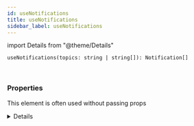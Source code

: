 ```yaml
---
id: useNotifications
title: useNotifications
sidebar_label: useNotifications
---
```


import Details from "@theme/Details"


```tsx
useNotifications(topics: string | string[]): Notification[]
```
<br/>



### Properties

This element is often used without passing props

<Details summary={<summary><b>Additional properties for advanced use cases</b></summary>}><div>

| Properties | Type | Description |
| --------- | ---- | ----------- |
| topics | string \| string[] |  |


</div></Details>
